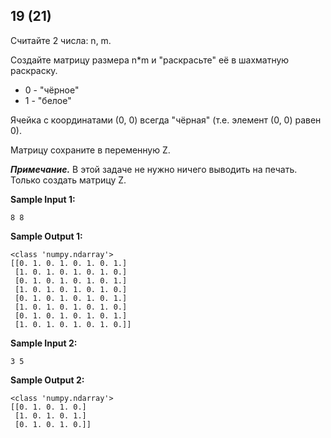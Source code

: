 ## 19 (21)

Считайте 2 числа: n, m.

Создайте матрицу размера n*m и "раскрасьте" её в шахматную раскраску.

-    0 - "чёрное"
-    1 - "белое"

Ячейка с координатами (0, 0) всегда "чёрная" (т.е. элемент (0, 0) равен 0).

Матрицу сохраните в переменную Z.

***Примечание.*** В этой задаче не нужно ничего выводить на печать. Только создать матрицу Z.

**Sample Input 1:**

```commandline
8 8
```

**Sample Output 1:**

```commandline
<class 'numpy.ndarray'>
[[0. 1. 0. 1. 0. 1. 0. 1.]
 [1. 0. 1. 0. 1. 0. 1. 0.]
 [0. 1. 0. 1. 0. 1. 0. 1.]
 [1. 0. 1. 0. 1. 0. 1. 0.]
 [0. 1. 0. 1. 0. 1. 0. 1.]
 [1. 0. 1. 0. 1. 0. 1. 0.]
 [0. 1. 0. 1. 0. 1. 0. 1.]
 [1. 0. 1. 0. 1. 0. 1. 0.]]
```

**Sample Input 2:**

```commandline
3 5
```

**Sample Output 2:**

```commandline
<class 'numpy.ndarray'>
[[0. 1. 0. 1. 0.]
 [1. 0. 1. 0. 1.]
 [0. 1. 0. 1. 0.]]
```

